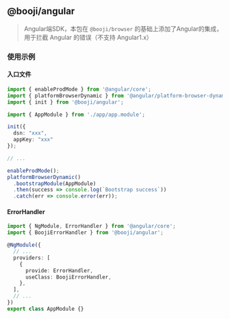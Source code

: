 ## @booji/angular

> Angular端SDK，本包在 `@booji/browser` 的基础上添加了Angular的集成，用于拦截 Angular 的错误（不支持 Angular1.x）

### 使用示例

#### 入口文件

```ts
import { enableProdMode } from '@angular/core';
import { platformBrowserDynamic } from '@angular/platform-browser-dynamic';
import { init } from '@booji/angular';

import { AppModule } from './app/app.module';

init({
  dsn: "xxx",
  appKey: "xxx"
});

// ...

enableProdMode();
platformBrowserDynamic()
  .bootstrapModule(AppModule)
  .then(success => console.log(`Bootstrap success`))
  .catch(err => console.error(err));
```

#### ErrorHandler

```ts
import { NgModule, ErrorHandler } from '@angular/core';
import { BoojiErrorHandler } from '@booji/angular';

@NgModule({
  // ...
  providers: [
    {
      provide: ErrorHandler,
      useClass: BoojiErrorHandler,
    },
  ],
  // ...
})
export class AppModule {}
```